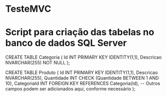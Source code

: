 # TesteMVC
# Script para criação das tabelas no banco de dados SQL Server

CREATE TABLE Categoria
(
    Id INT PRIMARY KEY IDENTITY(1,1), 
    Descricao NVARCHAR(255) NOT NULL
);

CREATE TABLE Produto
(
    Id INT PRIMARY KEY IDENTITY(1,1),
    Descricao NVARCHAR(255),
    Quantidade INT CHECK (Quantidade BETWEEN 1 AND 10),
    CategoriaId INT FOREIGN KEY REFERENCES Categoria(Id),
    -- Outros campos podem ser adicionados aqui, conforme necessário
);

